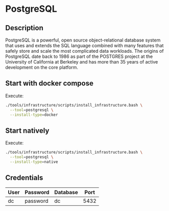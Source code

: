 # PostgreSQL
## Description
PostgreSQL is a powerful, open source object-relational database system that uses and extends the SQL language combined with many features that safely store and scale the most complicated data workloads. The origins of PostgreSQL date back to 1986 as part of the POSTGRES project at the University of California at Berkeley and has more than 35 years of active development on the core platform.

## Start with docker compose
Execute:

```bash
./tools/infrastructure/scripts/install_infrastructure.bash \
  --tool=postgresql \
  --install-type=docker
```

## Start natively
Execute:

```bash
./tools/infrastructure/scripts/install_infrastructure.bash \
  --tool=postgresql \
  --install-type=native
```

## Credentials

| User | Password | Database | Port |
| ---- | -------- | -------- | ---- |
| dc   | password | dc       | 5432 |
